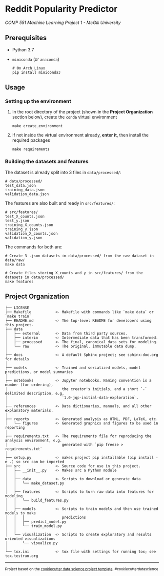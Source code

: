 # Reddit Popularity Predictor

*COMP 551 Machine Learning Project 1 - McGill University*

## Prerequisites

* Python 3.7
* `miniconda` (or `anaconda`)

    ```
    # On Arch Linux
    pip install miniconda3
    ```

## Usage
### Setting up the environment
1. In the root directory of the project (shown in the **Project Organization** section below), create the `conda` virtual environment
    ```
    make create_environment
    ```
2. If not inside the virtual environment already, **enter it**, then install the required packages
    ```
    make requirements
    ```

### Building the datasets and features
The dataset is already split into 3 files in `data/processed/`:

    # data/processed/
    test_data.json
    training_data.json
    validation_data.json

The features are also built and ready in `src/features/`:

    # src/features/
    test_X_counts.json
    test_y.json
    training_X_counts.json
    training_y.json
    validation_X_counts.json
    validation_y.json

The commands for both are:

    # Create 3 .json datasets in data/processed/ from the raw dataset in data/raw/
    make data

    # Create files storing X_counts and y in src/features/ from the datasets in data/processed/
    make features


## Project Organization

    ├── LICENSE
    ├── Makefile           <- Makefile with commands like `make data` or `make train`
    ├── README.md          <- The top-level README for developers using this project.
    ├── data
    │   ├── external       <- Data from third party sources.
    │   ├── interim        <- Intermediate data that has been transformed.
    │   ├── processed      <- The final, canonical data sets for modeling.
    │   └── raw            <- The original, immutable data dump.
    │
    ├── docs               <- A default Sphinx project; see sphinx-doc.org for details
    │
    ├── models             <- Trained and serialized models, model predictions, or model summaries
    │
    ├── notebooks          <- Jupyter notebooks. Naming convention is a number (for ordering),
    │                         the creator's initials, and a short `-` delimited description, e.g.
    │                         `1.0-jqp-initial-data-exploration`.
    │
    ├── references         <- Data dictionaries, manuals, and all other explanatory materials.
    │
    ├── reports            <- Generated analysis as HTML, PDF, LaTeX, etc.
    │   └── figures        <- Generated graphics and figures to be used in reporting
    │
    ├── requirements.txt   <- The requirements file for reproducing the analysis environment, e.g.
    │                         generated with `pip freeze > requirements.txt`
    │
    ├── setup.py           <- makes project pip installable (pip install -e .) so src can be imported
    ├── src                <- Source code for use in this project.
    │   ├── __init__.py    <- Makes src a Python module
    │   │
    │   ├── data           <- Scripts to download or generate data
    │   │   └── make_dataset.py
    │   │
    │   ├── features       <- Scripts to turn raw data into features for modeling
    │   │   └── build_features.py
    │   │
    │   ├── models         <- Scripts to train models and then use trained models to make
    │   │   │                 predictions
    │   │   ├── predict_model.py
    │   │   └── train_model.py
    │   │
    │   └── visualization  <- Scripts to create exploratory and results oriented visualizations
    │       └── visualize.py
    │
    └── tox.ini            <- tox file with settings for running tox; see tox.testrun.org


--------

<p><small>Project based on the <a target="_blank" href="https://drivendata.github.io/cookiecutter-data-science/">cookiecutter data science project template</a>. #cookiecutterdatascience</small></p>
